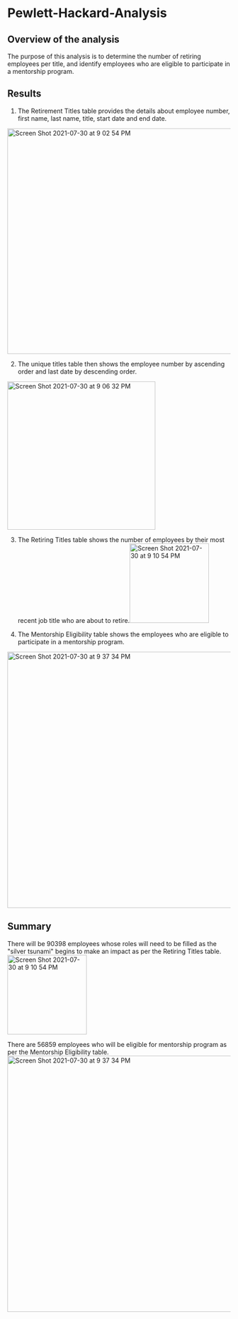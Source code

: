 # Pewlett-Hackard-Analysis
## Overview of the analysis
The purpose of this analysis is to determine the number of retiring employees per title, and identify employees who are eligible to participate in a mentorship program. 

## Results
1. The Retirement Titles table provides the details about employee number, first name, last name, title, start date and end date.
 <img width="508" alt="Screen Shot 2021-07-30 at 9 02 54 PM" src="https://user-images.githubusercontent.com/85711507/127725452-4d57018a-c3ce-44ce-bbce-570cc278ebdc.png">
 
2. The unique titles table then shows the employee number by ascending order and last date by descending order.
<img width="334" alt="Screen Shot 2021-07-30 at 9 06 32 PM" src="https://user-images.githubusercontent.com/85711507/127725524-8ecc7204-325b-4fd5-84bc-1f4cc867940c.png">

3. The Retiring Titles table shows the number of employees by their most recent job title who are about to retire.<img width="179" alt="Screen Shot 2021-07-30 at 9 10 54 PM" src="https://user-images.githubusercontent.com/85711507/127725603-1c2aaf2e-a8cb-48e2-bf95-15257144e98b.png">

4. The Mentorship Eligibility table shows the employees who are eligible to participate in a mentorship program.
<img width="577" alt="Screen Shot 2021-07-30 at 9 37 34 PM" src="https://user-images.githubusercontent.com/85711507/127726181-ccd136ea-d629-4c8b-980a-73f6912710c2.png">

## Summary

There will be 90398 employees whose roles will need to be filled as the "silver tsunami" begins to make an impact as per the Retiring Titles table.
<img width="179" alt="Screen Shot 2021-07-30 at 9 10 54 PM" src="https://user-images.githubusercontent.com/85711507/127725603-1c2aaf2e-a8cb-48e2-bf95-15257144e98b.png">

There are 56859 employees who will be eligible for mentorship program as per the Mentorship Eligibility table.
<img width="577" alt="Screen Shot 2021-07-30 at 9 37 34 PM" src="https://user-images.githubusercontent.com/85711507/127726181-ccd136ea-d629-4c8b-980a-73f6912710c2.png">

